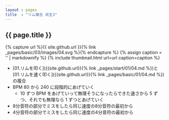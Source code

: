 ```yaml
---
layout : pages
title  : "リム複合 派生3"
---
```


## {{ page.title }}

{% capture url %}{{ site.github.url }}{% link _pages/basic/03/images/04.svg %}{% endcapture %}
{% assign caption = '' | markdownify %}
{% include thumbnail.html url=url caption=caption %}

* [01.リムを叩く]({{site.github.url}}{% link _pages/start/01/04.md %})と[01.リムを速く叩く]({{site.github.url}}{% link _pages/basic/01/04.md %})の複合
* BPM 80 から 240 に段階的にあげていく
  * 10 ずつ BPM をあげていって無理そうになったらできた速さから 5 ずつ、それでも無理なら 1 ずつとあげていく
* 8分音符の部分でミスをしたら同じ速度の8分音符の最初から
* 4分音符の部分でミスをしたら同じ速度の4分音符の最初から